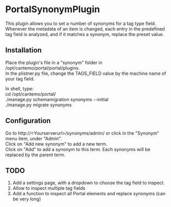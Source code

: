 # PortalSynonymPlugin

This plugin allows you to set a number of synonyms for a tag type field.
Whenever the metadata of an item is changed, each entry in the predefined tag field is analyzed, and if it matches a synonym, replace the preset value.


## Installation

Place the plugin's file in a "synonym" folder in /opt/cantemo/portal/portal/plugins.  
In the plistner.py file, change the TAGS_FIELD value by the machine name of your tag field.

In shell, type:  
cd /opt/cantemo/portal/  
./manage.py schemamigration synonyms --initial  
./manage.py migrate synonyms  


## Configuration

Go to http://\<Yourserverurl\>/synonyms/admin/ or click in the "Synonym" menu item, under "Admin".  
Click on "Add new synonym" to add a new term.  
Click on "Add" to add a synonym to this term. Each synonyms will be replaced by the parent term.


## TODO
1. Add a settings page, with a dropdown to choose the tag field to inspect.
2. Allow to inspect multiple tag fields
3. Add a function to inspect all Portal elements and replace synonyms (can be very long)
